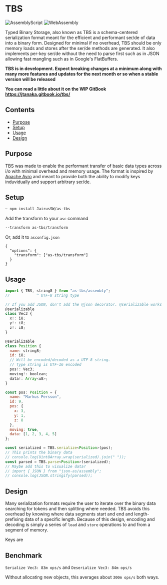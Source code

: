 # TBS
![AssemblyScript](https://img.shields.io/badge/AssemblyScript-blue)
![WebAssembly](https://img.shields.io/badge/WebAssemby-purple)

Typed Binary Storage, also known as TBS is a schema-centered serialization format meant for the efficient and performant ser/de of data into a binary form. Designed for minimal if no overhead, TBS should be only memory loads and stores after the ser/de methods are generated. It also implements per-key ser/de without the need to parse first such as in JSON allowing fast mangling such as in Google's FlatBuffers.

**TBS is in development. Expect breaking changes at a minimum along with many more features and updates for the next month or so when a stable version will be released**

**You can read a little about it on the WIP GitBook https://jtanaka.gitbook.io/tbs/**

## Contents

- [Purpose](#purpose)
- [Setup](#setup)
- [Usage](#usage)
- [Design](#design)

## Purpose

TBS was made to enable the performant transfer of basic data types across i/o with minimal overhead and memory usage. The format is inspired by [Apache Avro](https://avro.apache.org/) and meant to provide both the ability to modify keys induvidually and support arbitrary ser/de. 

## Setup

```bash
~ npm install JairusSW/as-tbs
```

Add the transform to your `asc` command

```bash
--transform as-tbs/transform
```

Or, add it to `asconfig.json`

```
{
  "options": {
    "transform": ["as-tbs/transform"]
  }
}
```

## Usage

```js
import { TBS, string8 } from "as-tbs/assembly";
//            ^ UTF-8 string type

// If you add JSON, don't add the @json decorator. @serializable works here.
@serializable
class Vec3 {
  x!: i8;
  y!: i8;
  z!: i8;
}

@serializable
class Position {
  name: string8;
  id: i8;
  // Will be encoded/decoded as a UTF-8 string.
  // Type string is UTF-16 encoded
  pos!: Vec3;
  moving!: boolean;
  data!: Array<u8>;
}

const pos: Position = {
  name: "Markus Persson",
  id: 9,
  pos: {
    x: 3,
    y: 1,
    z: 8
  },
  moving: true,
  data: [1, 2, 3, 4, 5]
};

const serialized = TBS.serialize<Position>(pos);
// This prints the binary data
// console.log(Uint8Array.wrap(serialized).join(" "));
const parsed = TBS.parse<Position>(serialized);
// Maybe add this to visualize data?
// import { JSON } from "json-as/assembly";
// console.log(JSON.stringify(parsed));
```

## Design

Many serialization formats require the user to iterate over the binary data searching for tokens and then splitting where needed. TBS avoids this overhead by knowing where data segments start and end and length-prefixing data of a specific length. Because of this design, encoding and decoding is simply a series of `load` and `store` operations to and from a segment of memory.

Keys are 
## Benchmark

`Serialize Vec3: 83m ops/s`
and
`Deserialize Vec3: 84m ops/s`

Without allocating new objects, this averages about `300m ops/s` both ways.
